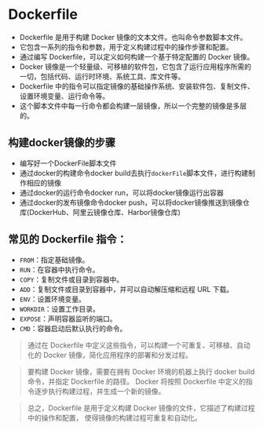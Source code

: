 # Dockerfile
- Dockerfile 是用于构建 Docker 镜像的文本文件。也叫命令参数脚本文件。
- 它包含一系列的指令和参数，用于定义构建过程中的操作步骤和配置。
- 通过编写 Dockerfile，可以定义如何构建一个基于特定配置的 Docker 镜像。
- Docker 镜像是一个轻量级、可移植的软件包，它包含了运行应用程序所需的一切，包括代码、运行时环境、系统工具、库文件等。
- Dockerfile 中的指令可以指定镜像的基础操作系统、安装软件包、复制文件、设置环境变量、运行命令等。
- 这个脚本文件中每一行命令都会构建一层镜像，所以一个完整的镜像是多层的。

## 构建docker镜像的步骤
- 编写好一个DockerFile脚本文件
- 通过docker的构建命令docker build去执行`dockerFile`脚本文件，进行构建制作相应的镜像
- 通过docker的运行命令docker run，可以将docker镜像运行出容器
- 通过docker的发布镜像命令docker push，可以将docker镜像推送到镜像仓库(DockerHub、阿里云镜像仓库、Harbor镜像仓库)

## 常见的 Dockerfile 指令：
- `FROM`：指定基础镜像。
- `RUN`：在容器中执行命令。
- `COPY`：复制文件或目录到容器中。
- `ADD`：复制文件或目录到容器中，并可以自动解压缩和远程 URL 下载。
- `ENV`：设置环境变量。
- `WORKDIR`：设置工作目录。
- `EXPOSE`：声明容器监听的端口。
- `CMD`：容器启动后默认执行的命令。

> 通过在 Dockerfile 中定义这些指令，可以构建一个可重复、可移植、自动化的 Docker 镜像，简化应用程序的部署和分发过程。

> 要构建 Docker 镜像，需要在拥有 Docker 环境的机器上执行 docker build 命令，并指定 Dockerfile 的路径。
Docker 将按照 Dockerfile 中定义的指令逐步执行构建过程，并生成一个新的镜像。

>总之，Dockerfile 是用于定义构建 Docker 镜像的文件，它描述了构建过程中的操作和配置，
使得镜像的构建过程可重复和自动化。
